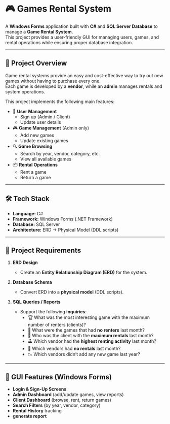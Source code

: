 # 🎮 Games Rental System

A **Windows Forms** application built with **C#** and **SQL Server Database** to manage a **Game Rental System**.  
This project provides a user-friendly GUI for managing users, games, and rental operations while ensuring proper database integration.

---

## 📌 Project Overview

Game rental systems provide an easy and cost-effective way to try out new games without having to purchase every one.  
Each game is developed by a **vendor**, while an **admin** manages rentals and system operations.  

This project implements the following main features:
- 👤 **User Management**
  - Sign up (Admin / Client)
  - Update user details
- 🎮 **Game Management** (Admin only)
  - Add new games
  - Update existing games
- 🔍 **Game Browsing**
  - Search by year, vendor, category, etc.
  - View all available games
- 📦 **Rental Operations**
  - Rent a game
  - Return a game

---

## 🛠 Tech Stack

- **Language:** C#  
- **Framework:** Windows Forms (.NET Framework)  
- **Database:** SQL Server  
- **Architecture:** ERD → Physical Model (DDL scripts)  

---

## 📂 Project Requirements

1. **ERD Design**  
   - Create an **Entity Relationship Diagram (ERD)** for the system.  

2. **Database Schema**  
   - Convert ERD into a **physical model** (DDL scripts).  

3. **SQL Queries / Reports**  
   - Support the following **inquiries**:
     - 🏆 What was the most interesting game with the maximum number of renters (clients)?
     - 📅 What were the games that had **no renters** last month?
     - 👤 Who was the client with the **maximum rentals** last month?
     - 🕹 Which vendor had the **highest renting activity** last month?
     - 🚫 Which vendors had **no rentals** last month?
     - 📉 Which vendors didn’t add any new game last year?

---

## 📸 GUI Features (Windows Forms)

- **Login & Sign-Up Screens**  
- **Admin Dashboard** (add/update games, view reports)  
- **Client Dashboard** (browse, rent, return games)  
- **Search Filters** (by year, vendor, category)  
- **Rental History** tracking
- **generate report** 
